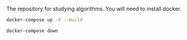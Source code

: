 The repository for studying algorithms.
You will need to install docker.

```bash
docker-compose up -d --build

docker-compose down
```



